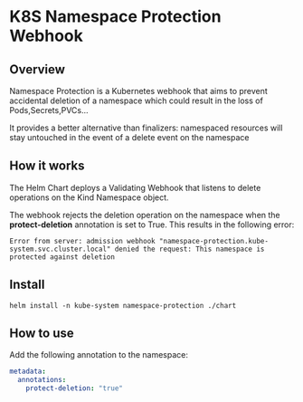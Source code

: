 # K8S Namespace Protection Webhook

## Overview
Namespace Protection is a Kubernetes webhook that aims to prevent accidental deletion of a namespace which could result in the loss of Pods,Secrets,PVCs...

It provides a better alternative than finalizers: namespaced resources will stay untouched in the event of a delete event on the namespace
## How it works
The Helm Chart deploys a Validating Webhook that listens to delete operations on the Kind Namespace object. 

The webhook rejects the deletion operation on the namespace when the **protect-deletion** annotation is set to True. This results in the following error:
```
Error from server: admission webhook "namespace-protection.kube-system.svc.cluster.local" denied the request: This namespace is protected against deletion
```

## Install
```
helm install -n kube-system namespace-protection ./chart
```

## How to use
Add the following annotation to the namespace:
```yaml
metadata:
  annotations:
    protect-deletion: "true"
```

